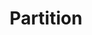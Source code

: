 ---
layout: posts_by_category
categories: partition
title: Partition
permalink: /category/partition
---